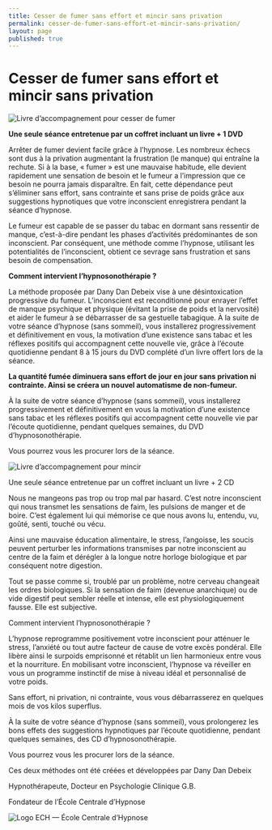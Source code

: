 ```yaml
---
title: Cesser de fumer sans effort et mincir sans privation
permalink: cesser-de-fumer-sans-effort-et-mincir-sans-privation/
layout: page
published: true
---
```


# Cesser de fumer sans effort et mincir sans privation

![Livre d’accompagnement pour cesser de fumer](../images/couverture-cesser-de-fumer.jpg)

**Une seule séance entretenue par un coffret incluant un livre + 1 DVD**

Arrêter de fumer devient facile grâce à l’hypnose. Les nombreux échecs sont dus à la privation augmentant la frustration (le manque) qui entraîne la rechute. Si à la base, « fumer » est une mauvaise habitude, elle devient rapidement une sensation de besoin et le fumeur a l’impression que ce besoin ne pourra jamais disparaître. En fait, cette dépendance peut s’éliminer sans effort, sans contrainte et sans prise de poids grâce aux suggestions hypnotiques que votre inconscient enregistrera pendant la séance d’hypnose.

Le fumeur est capable de se passer du tabac en dormant sans ressentir de manque, c’est-à-dire pendant les phases d’activités prédominantes de son inconscient. Par conséquent, une méthode comme l’hypnose, utilisant les potentialités de l’inconscient, obtient ce sevrage sans frustration et sans besoin de compensation.

**Comment intervient l’hypnosonothérapie ?**

La méthode proposée par Dany Dan Debeix vise à une désintoxication progressive du fumeur. L’inconscient est reconditionné pour enrayer l’effet de manque psychique et physique (évitant la prise de poids et la nervosité) et aider le fumeur à se débarrasser de sa gestuelle tabagique. À la suite de votre séance d’hypnose (sans sommeil), vous installerez progressivement et définitivement en vous, la motivation d’une existence sans tabac et les réflexes positifs qui accompagnent cette nouvelle vie, grâce à l’écoute quotidienne pendant 8 à 15 jours du DVD complété d’un livre offert lors de la séance.

**La quantité fumée diminuera sans effort de jour en jour sans privation ni contrainte. Ainsi se créera un nouvel automatisme de non-fumeur.**

À la suite de votre séance d’hypnose (sans sommeil), vous installerez progressivement et définitivement en vous la motivation d’une existence sans tabac et les réflexes positifs qui accompagnent cette nouvelle vie par l’écoute quotidienne, pendant quelques semaines, du DVD d’hypnosonothérapie.

Vous pourrez vous les procurer lors de la séance.

![Livre d’accompagnement pour mincir](../images/couverture-mincir.jpg)

Une seule séance entretenue par un coffret incluant un livre + 2 CD

Nous ne mangeons pas trop ou trop mal par hasard. C’est notre inconscient qui nous transmet les sensations de faim, les pulsions de manger et de boire. C’est également lui qui mémorise ce que nous avons lu, entendu, vu, goûté, senti, touché ou vécu.

Ainsi une mauvaise éducation alimentaire, le stress, l’angoisse, les soucis peuvent perturber les informations transmises par notre inconscient au centre de la faim et dérégler à la longue notre horloge biologique et par conséquent notre digestion.

Tout se passe comme si, troublé par un problème, notre cerveau changeait les ordres biologiques. Si la sensation de faim (devenue anarchique) ou de vide digestif peut sembler réelle et intense, elle est physiologiquement fausse. Elle est subjective.

Comment intervient l’hypnosonothérapie ?

L’hypnose reprogramme positivement votre inconscient pour atténuer le stress, l’anxiété ou tout autre facteur de cause de votre excès pondéral. Elle libère ainsi le surpoids emprisonné et rétablit un lien harmonieux entre vous et la nourriture. En mobilisant votre inconscient, l’hypnose va réveiller en vous un programme instinctif de mise à niveau idéal et personnalisé de votre poids.

Sans effort, ni privation, ni contrainte, vous vous débarrasserez en quelques mois de vos kilos superflus.

À la suite de votre séance d’hypnose (sans sommeil), vous prolongerez les bons effets des suggestions hypnotiques par l’écoute quotidienne, pendant quelques semaines, des CD d’hypnosonothérapie.

Vous pourrez vous les procurer lors de la séance.

Ces deux méthodes ont été créées et développées par Dany Dan Debeix

Hypnothérapeute, Docteur en Psychologie Clinique G.B.

Fondateur de l’École Centrale d’Hypnose

![Logo ECH — École Centrale d’Hypnose](../images/logo-ech-pyramide.jpg)

